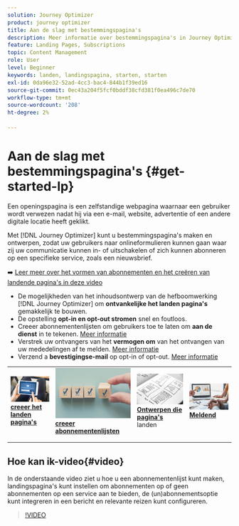 ```yaml
---
solution: Journey Optimizer
product: journey optimizer
title: Aan de slag met bestemmingspagina's
description: Meer informatie over bestemmingspagina's in Journey Optimizer
feature: Landing Pages, Subscriptions
topic: Content Management
role: User
level: Beginner
keywords: landen, landingspagina, starten, starten
exl-id: 0da96e32-52ad-4cc3-bac4-844b1f39ed16
source-git-commit: 0ec43a204f5fcf0bddf38cfd381f0ea496c7de70
workflow-type: tm+mt
source-wordcount: '208'
ht-degree: 2%

---
```


# Aan de slag met bestemmingspagina&#39;s {#get-started-lp}

Een openingspagina is een zelfstandige webpagina waarnaar een gebruiker wordt verwezen nadat hij via een e-mail, website, advertentie of een andere digitale locatie heeft geklikt.

Met [!DNL Journey Optimizer] kunt u bestemmingspagina&#39;s maken en ontwerpen, zodat uw gebruikers naar onlineformulieren kunnen gaan waar zij uw communicatie kunnen in- of uitschakelen of zich kunnen abonneren op een specifieke service, zoals een nieuwsbrief.

➡️ [ Leer meer over het vormen van abonnementen en het creëren van landende pagina&#39;s in deze video ](#video)

* De mogelijkheden van het inhoudsontwerp van de hefboomwerking [!DNL Journey Optimizer] om **ontvankelijke het landen pagina&#39;s** gemakkelijk te bouwen.
* De opstelling **opt-in en opt-out stromen** snel en foutloos.
* Creeer abonnementenlijsten om gebruikers toe te laten om **aan de dienst** in te tekenen. [Meer informatie](lp-use-cases.md#subscription-to-a-service)
* Verstrek uw ontvangers van het **vermogen om** van het ontvangen van uw mededelingen af te melden. [Meer informatie](lp-use-cases.md#opt-out)
* Verzend a **bevestigingse-mail** op opt-in of opt-out. [Meer informatie](lp-use-cases.md#send-confirmation-email)

<table style="table-layout:fixed"><tr style="border: 0;">
<td>
<a href="create-lp.md">
<img alt="Lood" src="../assets/do-not-localize/lp-subscription.jpeg">
</a>
<div><a href="create-lp.md"><strong> creeer het landen pagina's </strong>
</div>
<p>
</td>
<td>
<a href="subscription-list.md">
<img alt="Onfrequent" src="../assets/do-not-localize/lp-list.jpg">
</a>
<div>
<a href="subscription-list.md"><strong> creeer abonnementenlijsten </strong></a>
</div>
<p></td>
<td>
<a href="design-lp.md">
<img alt="Validatie" src="../assets/do-not-localize/lp-design.jpg">
</a>
<div>
<a href="design-lp.md"><strong> Ontwerpen die pagina's </strong></a> landen
</div>
<p>
</td>
<td>
<a href="../reports/lp-report-live.md">
<img alt="Validatie" src="../assets/do-not-localize/lp-reporting.jpg">
</a>
<div>
<a href="../reports/lp-report-live.md"><strong> Meldend </strong></a>
</div>
<p>
</td>
</tr></table>

## Hoe kan ik-video{#video}

In de onderstaande video ziet u hoe u een abonnementenlijst kunt maken, landingspagina&#39;s kunt instellen om abonnementen op of geen abonnementen op een service aan te bieden, de (un)abonnementsoptie kunt integreren in een bericht en relevante reizen kunt configureren.

>[!VIDEO](https://video.tv.adobe.com/v/341280?quality=12&learn=on)